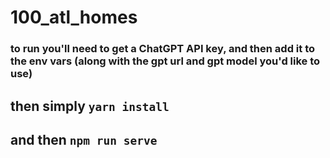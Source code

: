 # 100_atl_homes

### to run you'll need to get a ChatGPT API key, and then add it to the env vars (along with the gpt url and gpt model you'd like to use)

## then simply `yarn install`

## and then `npm run serve`
